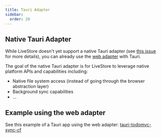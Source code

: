 ```yaml
---
title: Tauri Adapter
sidebar:
  order: 20
---
```


## Native Tauri Adapter

While LiveStore doesn't yet support a native Tauri adapter (see [this issue](https://github.com/livestorejs/livestore/issues/125) for more details), you can already use the [web adapter](./web-adapter.md) with Tauri.

The goal of the native Tauri adapter is for LiveStore to leverage native platform APIs and capabilities including:

- Native file system access (instead of going through the browser abstraction layer)
- Background sync capabilities
- ...

## Example using the web adapter

See this example of a Tauri app using the web adapter: [tauri-todomvc-sync-cf](https://github.com/bohdanbirdie/tauri-todomvc-sync-cf)